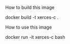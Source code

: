 How to build this image
  
 docker build -t xerces-c .


How to use this image

 docker run -it xerces-c bash
 
